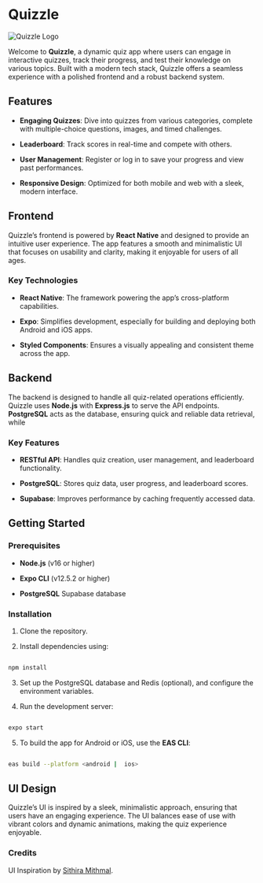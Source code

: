 # Quizzle

![Quizzle Logo](https://i.imgur.com/eHKi0Tj.png)

Welcome to **Quizzle**, a dynamic quiz app where users can engage in interactive quizzes, track their progress, and test their knowledge on various topics. Built with a modern tech stack, Quizzle offers a seamless experience with a polished frontend and a robust backend system.

## Features

- **Engaging Quizzes**: Dive into quizzes from various categories, complete with multiple-choice questions, images, and timed challenges.

- **Leaderboard**: Track scores in real-time and compete with others.

- **User Management**: Register or log in to save your progress and view past performances.

- **Responsive Design**: Optimized for both mobile and web with a sleek, modern interface.

## Frontend

Quizzle’s frontend is powered by **React Native** and designed to provide an intuitive user experience. The app features a smooth and minimalistic UI that focuses on usability and clarity, making it enjoyable for users of all ages.

### Key Technologies

- **React Native**: The framework powering the app’s cross-platform capabilities.

- **Expo**: Simplifies development, especially for building and deploying both Android and iOS apps.

- **Styled Components**: Ensures a visually appealing and consistent theme across the app.

## Backend

The backend is designed to handle all quiz-related operations efficiently. Quizzle uses **Node.js** with **Express.js** to serve the API endpoints. **PostgreSQL** acts as the database, ensuring quick and reliable data retrieval, while

### Key Features

- **RESTful API**: Handles quiz creation, user management, and leaderboard functionality.

- **PostgreSQL**: Stores quiz data, user progress, and leaderboard scores.

- **Supabase**: Improves performance by caching frequently accessed data.

## Getting Started

### Prerequisites

- **Node.js** (v16 or higher)

- **Expo CLI** (v12.5.2 or higher)

- **PostgreSQL** Supabase database

### Installation

1. Clone the repository.

2. Install dependencies using:

```bash

npm install

```

3. Set up the PostgreSQL database and Redis (optional), and configure the environment variables.

4. Run the development server:

```bash

expo start

```

5. To build the app for Android or iOS, use the **EAS CLI**:

```bash

eas build --platform <android |  ios>

```

## UI Design

Quizzle’s UI is inspired by a sleek, minimalistic approach, ensuring that users have an engaging experience. The UI balances ease of use with vibrant colors and dynamic animations, making the quiz experience enjoyable.

### Credits

UI Inspiration by [Sithira Mithmal](https://www.behance.net/gallery/110674751/Quiz-App-UI-Design).

